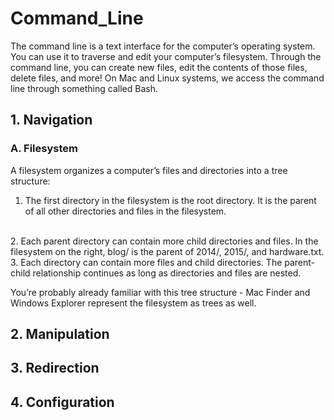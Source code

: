 # Command_Line
The command line is a text interface for the computer’s operating system. You can use it to traverse and edit your computer’s filesystem. Through the command line, you can create new files, edit the contents of those files, delete files, and more!
On Mac and Linux systems, we access the command line through something called Bash.

## 1. Navigation

### A. Filesystem
A filesystem organizes a computer’s files and directories into a tree structure:
<br/>
1. The first directory in the filesystem is the root directory. It is the parent of all other directories and files in the filesystem.
<br/>
2. Each parent directory can contain more child directories and files. In the filesystem on the right, blog/ is the parent of 2014/, 2015/, and hardware.txt.
<br/>
3. Each directory can contain more files and child directories. The parent-child relationship continues as long as directories and files are nested.
<br/>

You’re probably already familiar with this tree structure - Mac Finder and Windows Explorer represent the filesystem as trees as well.
## 2. Manipulation
## 3. Redirection
## 4. Configuration


